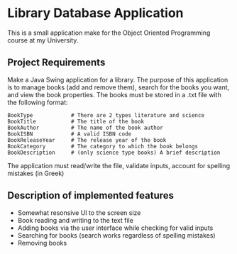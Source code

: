 # Library Database Application

This is a small application make for the Object Oriented Programming course at my University.

## Project Requirements

Make a Java Swing application for a library. The purpose of this application is to manage books (add and remove them), search for the books you want, and view the book properties. The books must be stored in a .txt file with the following format:

```
BookType            # There are 2 types literature and science
BookTitle           # The title of the book
BookAuthor          # The name of the book author
BookISBN            # A valid ISBN code
BookReleaseYear     # The release year of the book
BookCategory        # The category to which the book belongs
BookDescription     # (only science type books) A brief description
```

The application must read/write the file, validate inputs, account for spelling mistakes (in Greek)

## Description of implemented features

- Somewhat resonsive UI to the screen size
- Book reading and writing to the text file
- Adding books via the user interface while checking for valid inputs
- Searching for books (search works regardless of spelling mistakes)
- Removing books
